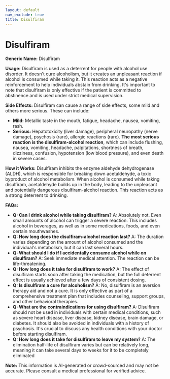 ```yaml
---
layout: default
nav_exclude: true
title: Disulfiram
---
```


# Disulfiram

**Generic Name:** Disulfiram

**Usage:**  Disulfiram is used as a deterrent for people with alcohol use disorder. It doesn't cure alcoholism, but it creates an unpleasant reaction if alcohol is consumed while taking it. This reaction acts as a negative reinforcement to help individuals abstain from drinking.  It's important to note that disulfiram is only effective if the patient is committed to abstinence and is used under strict medical supervision.

**Side Effects:** Disulfiram can cause a range of side effects, some mild and others more serious.  These can include:

* **Mild:**  Metallic taste in the mouth, fatigue, headache, nausea, vomiting, rash.
* **Serious:**  Hepatotoxicity (liver damage), peripheral neuropathy (nerve damage), psychosis (rare), allergic reactions (rare).  **The most serious reaction is the disulfiram-alcohol reaction**, which can include flushing, nausea, vomiting, headache, palpitations, shortness of breath, dizziness, confusion, hypotension (low blood pressure), and even death in severe cases.


**How it Works:** Disulfiram inhibits the enzyme aldehyde dehydrogenase (ALDH), which is responsible for breaking down acetaldehyde, a toxic byproduct of alcohol metabolism.  When alcohol is consumed while taking disulfiram, acetaldehyde builds up in the body, leading to the unpleasant and potentially dangerous disulfiram-alcohol reaction. This reaction acts as a strong deterrent to drinking.

**FAQs:**

* **Q: Can I drink alcohol while taking disulfiram?**  A: Absolutely not.  Even small amounts of alcohol can trigger a severe reaction.  This includes alcohol in beverages, as well as in some medications, foods, and even certain mouthwashes.
* **Q: How long does the disulfiram-alcohol reaction last?** A: The duration varies depending on the amount of alcohol consumed and the individual's metabolism, but it can last several hours.
* **Q:  What should I do if I accidentally consume alcohol while on disulfiram?** A: Seek immediate medical attention.  The reaction can be life-threatening.
* **Q: How long does it take for disulfiram to work?** A:  The effect of disulfiram starts soon after taking the medication, but the full deterrent effect is usually achieved after a few days of consistent dosing.
* **Q: Is disulfiram a cure for alcoholism?** A: No, disulfiram is an aversion therapy aid and not a cure. It is only effective as part of a comprehensive treatment plan that includes counseling, support groups, and other behavioral therapies.
* **Q:  What are the contraindications for using disulfiram?** A:  Disulfiram should not be used in individuals with certain medical conditions, such as severe heart disease, liver disease, kidney disease, brain damage, or diabetes. It should also be avoided in individuals with a history of psychosis.  It's crucial to discuss any health conditions with your doctor before starting disulfiram.
* **Q:  How long does it take for disulfiram to leave my system?** A: The elimination half-life of disulfiram varies but can be relatively long, meaning it can take several days to weeks for it to be completely eliminated

**Note:** This information is AI-generated or crowd-sourced and may not be accurate. Please consult a medical professional for verified advice.